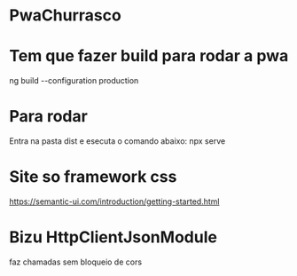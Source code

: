 # PwaChurrasco


# Tem que fazer build para rodar a pwa
ng build --configuration production
# Para rodar 
Entra na pasta dist e esecuta o comando abaixo:
npx serve
# Site so framework css
https://semantic-ui.com/introduction/getting-started.html

# Bizu HttpClientJsonModule 
faz chamadas sem bloqueio de cors

